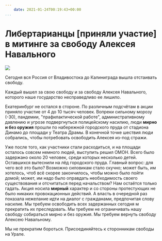 ```yaml
---
    date: 2021-01-24T00:19:43+00:00
...
```


# Либертарианцы [приняли участие] в митинге за свободу Алексея Навального

![​](https://telegra.ph/file/45e7fe14a6ada4609a0bf.jpg)

Сегодня вся Россия от Владивостока до Калиниграда вышла отстаивать свободу.

Каждый вышел за свою свободу и за свободу Алексея Навального, которого наше государство несправедливо ее лишило. 

Екатеринбург не остался в стороне. По различным подсчётам в акции приняло участие от 4 до 10 тысяч человек. Вопреки сильному морозу (-30), пандемии, "прафилактической работе", административному давлению и угрозе подвергнуться полицейскому насилию, люди **мирно и без оружия** прошли по набережной городского пруда от стадиона Динамо до площади у Театра Драмы. В конечной точке шествия люди собрались, чтобы потребовать освободить Алексея из-под стражи. 

Уже после того, как участники стали расходиться, и на площади осталось совсем немного людей, выступить решил ОМОН. Всего было задержано около 20 человек, среди которых несколько детей. Оставшихся вытеснили на лёд городского пруда. Главный вопрос: для чего всё это было? Возможно силовикам стало скучно; может быть, им хотелось, чтоб всё скорее закончилось, чтобы можно было пойти домой; может, им надо было оправдать необходимость своего существования и отсчитаться перед начальством? Нам остаётся только гадать. Акция носила **мирный** характер и со стороны протестующих не было никаких провокационных действий. А власть в очередной раз показала нежелание идти на диалог с гражданами, предпочитая слову насилие. Мы требуем освободить всех задержанных сегодня м прекратить их преследовать. Мы требуем не ограничивать нашу свободу собираться мирно и без оружия. Мы требуем вернуть свободу Алексею Навальному. 

Мы не прекратим бороться. Присоединяйтесь к сторонникам свободы на Урале.
